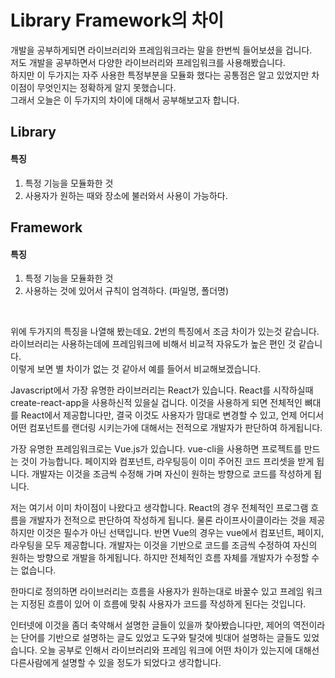 # Library Framework의 차이

개발을 공부하게되면 라이브러리와 프레임워크라는 말을 한번씩 들어보셨을 겁니다.  
저도 개발을 공부하면서 다양한 라이브러리와 프레임워크를 사용해봤습니다.  
하지만 이 두가지는 자주 사용한 특정부분을 모듈화 했다는 공통점은 알고 있었지만 차이점이 무엇인지는 정확하게 알지 못했습니다.  
그래서 오늘은 이 두가지의 차이에 대해서 공부해보고자 합니다.  

## Library

#### 특징

1. 특정 기능을 모듈화한 것
2.  사용자가 원하는 때와 장소에 불러와서 사용이 가능하다.

## Framework

#### 특징

1. 특정 기능을 모듈화한 것
2. 사용하는 것에 있어서 규칙이 엄격하다. (파일명, 폴더명)  

  
</br>

위에 두가지의 특징을 나열해 봤는데요. 2번의 특징에서 조금 차이가 있는것 같습니다.   
라이브러리는 사용하는데에 프레임워크에 비해서 비교적 자유도가 높은 편인 것 같습니다.  
이렇게 보면 별 차이가 없는 것 같아서 예를 들어서 비교해보겠습니다.  

Javascript에서 가장 유명한 라이브러리는 React가 있습니다. React를 시작하실때 create-react-app을 사용하신적 있을실 겁니다. 이것을 사용하게 되면 전체적인 뼈대를 React에서 제공합니다만, 결국 이것도 사용자가 맘대로 변경할 수 있고, 언제 어디서 어떤 컴포넌트를 랜더링 시키는가에 대해서는 전적으로 개발자가 판단하여 하게됩니다.  

가장 유명한 프레임워크로는 Vue.js가 있습니다. vue-cli을 사용하면 프로젝트를 만드는 것이 가능합니다. 페이지와 컴포넌트, 라우팅등이 이미 주어진 코드 프리셋을 받게 됩니다. 개발자는 이것을 조금씩 수정해 가며 자신이 원하는 방향으로 코드를 작성하게 됩니다.   

저는 여기서 이미 차이점이 나왔다고 생각합니다. React의 경우 전체적인 프로그램 흐름을 개발자가 전적으로 판단하여 작성하게 됩니다. 물론 라이프사이클이라는 것을 제공하지만 이것은 필수가 아닌 선택입니다. 반면 Vue의 경우는 vue에서 컴포넌트, 페이지, 라우팅을 모두 제공합니다. 개발자는 이것을 기반으로 코드를 조금씩 수정하여 자신의 원하는 방향으로 개발을 하게됩니다. 하지만 전체적인 흐름 자체를 개발자가 수정할 수는 없습니다.  

한마디로 정의하면 라이브러리는 흐름을 사용자가 원하는대로 바꿀수 있고 프레임 워크는 지정된 흐름이 있어 이 흐름에 맞춰 사용자가 코드를 작성하게 된다는 것입니다.

인터넷에 이것을 좀더 축약해서 설명한 글들이 있을까 찾아봤습니다만, 제어의 역전이라는 단어를 기반으로 설명하는 글도 있었고 도구와 탈것에 빗대어 설명하는 글들도 있었습니다. 오늘 공부로 인해서 라이브러리와 프레임 워크에 어떤 차이가 있는지에 대해선 다른사람에게 설명할 수 있을 정도가 되었다고 생각합니다.